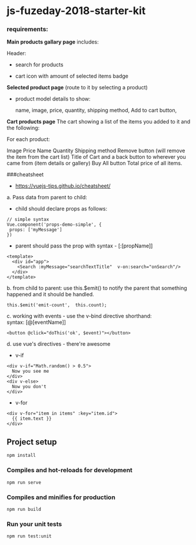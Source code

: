 # js-fuzeday-2018-starter-kit

### requirements:
**Main products gallary page** includes:
  
  Header: 
   - search for products 

   - cart icon with amount of selected items badge 

**Selected product page** (route to it by selecting a product)
  - product model details to show:

    name, image, price, quantity, shipping method, Add to cart button, 

**Cart products page**
The cart showing a list of the items you added to it and the following:

For each product:

Image
Price
Name
Quantity
Shipping method
Remove button (will remove the item from the cart list)
Title of Cart and a back button to wherever you came from (item details or gallery)
Buy All button
Total price of all items.

###cheatsheet
- https://vuejs-tips.github.io/cheatsheet/

a. Pass data from parent to child:
 - child should declare props as follows:
 
 ```
 // simple syntax
Vue.component('props-demo-simple', {
  props: ['myMessage']
})
```
- parent should pass the prop with syntax - [:[propName]]

```
<template>
  <div id="app">
    <Search :myMessage="searchTextTitle"  v-on:search="onSearch"/>
  </div>
</template>
```


b. from child to parent: use this.$emit() to notify the parent that something happened and it should be handled.

```
this.$emit('emit-count',  this.count);
```

c.  working with events - use the v-bind directive shorthand:  
syntax: [@[eventName]]

```
<button @click="doThis('ok', $event)"></button>
```

d. use vue's directives - there're awesome 
- v-if

```
<div v-if="Math.random() > 0.5">
  Now you see me
</div>
<div v-else>
  Now you don't
</div>
```
- v-for

```
<div v-for="item in items" :key="item.id">
  {{ item.text }}
</div>
```
## Project setup
```
npm install
```

### Compiles and hot-reloads for development
```
npm run serve
```

### Compiles and minifies for production
```
npm run build
```

### Run your unit tests
```
npm run test:unit
```
